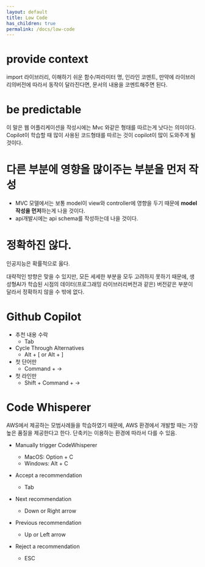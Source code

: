```yaml
---
layout: default
title: Low Code
has_children: true
permalink: /docs/low-code
---
```


# provide context
import 라이브러리, 이해하기 쉬운 함수/파라미터 명, 인라인 코멘트, 만약에 라이브러리의버전에 따라서 동작이 달라진다면, 문서의 내용을 코멘트해주면 된다.

# be predictable
이 말은 웹 어플리케이션을 작성시에는 Mvc 와같은 형태를 따르는게 낫다는 의미이다. Copilot이 학습할 때 많이 사용된 코드형태를 따르는 것이 copilot이 많이 도와주게 될것이다.

# 다른 부분에 영향을 많이주는 부분을 먼저 작성
* MVC 모델에서는 보통 model이 view와 controller에 영향을 두기 때문에 **model 작성을 먼저**하는게 나을 것이다.
* api개발시에는 api schema를 작성하는데 나을 것이다.


# 정확하진 않다.
인공지능은 확률적으로 옳다.

대략적인 방향은 맞을 수 있지만, 모든 세세한 부분을 모두 고려하지 못하기 때문에, 생성형AI가 학습된 시점의 데이터(프로그래밍 라이브러리버전과 같은) 버전같은 부분이 달라서 정확하지 않을 수 밖에 없다. 


# Github Copilot
* 추천 내용 수락
  + Tab
* Cycle Through Alternatives
  + Alt + [ or Alt + ]
* 첫 단어만
  + Command + ->
* 첫 라인만
  + Shift + Command + ->


# Code Whisperer
AWS에서 제공하는 모범사례들을 학습하였기 때문에, AWS 환경에서 개발할 때는 가장 높은 품질을 제공한다고 한다.
단축키는 이용하는 환경에 따라서 다를 수 있음.

* Manually trigger CodeWhisperer
  + MacOS: Option + C
  + Windows: Alt + C

* Accept a recommendation
  + Tab

* Next recommendation
  + Down or Right arrow
* Previous recommendation
  + Up or Left arrow

* Reject a recommendation
  + ESC


